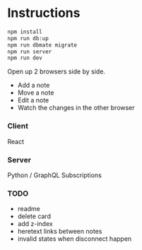 # Instructions

```sh
npm install
npm run db:up
npm run dbmate migrate
npm run server
npm run dev
```

Open up 2 browsers side by side.

 * Add a note
 * Move a note
 * Edit a note
 * Watch the changes in the other browser

### Client

React

### Server

Python / GraphQL Subscriptions

### TODO
- readme
- delete card
- add z-index
- heretext links between notes
- invalid states when disconnect happen